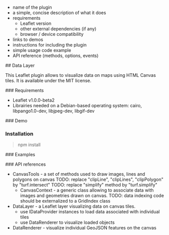 - name of the plugin
- a simple, concise description of what it does
- requirements
    - Leaflet version
    - other external dependencies (if any)
    - browser / device compatibility
- links to demos
- instructions for including the plugin
- simple usage code example
- API reference (methods, options, events)

## Data Layer

This Leaflet plugin allows to visualize data on maps using HTML Canvas tiles.
It is available under the MIT license.

### Requirements

* Leaflet v1.0.0-beta2
* Librairies needed on a Debian-based operating system: cairo, libpango1.0-dev, libjpeg-dev, libgif-dev

### Demo

### Installation

> npm install

### Examples

### API references

* CanvasTools - a set of methods used to draw images, lines and polygons on canvas
  TODO: replace "clipLine", "clipLines", "clipPolygon" by "turf.intersect"
  TODO: replace "simplify" method by "turf.simplify"
    * CanvasContext - a generic class allowing to associate data with images
      and geometries drawn on canvas.
      TODO: data indexing code should be externalized to a GridIndex class
* DataLayer - a Leaflet layer visualizing data on canvas tiles.
  - use IDataProvider instances to load data associated with individual tiles
  - use DataRenderer to visualize loaded objects
* DataRenderer - visualize individual GeoJSON features on the canvas
